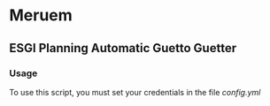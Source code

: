 # Meruem

## ESGI Planning Automatic Guetto Guetter

### Usage

To use this script, you must set your credentials in the file *config.yml*